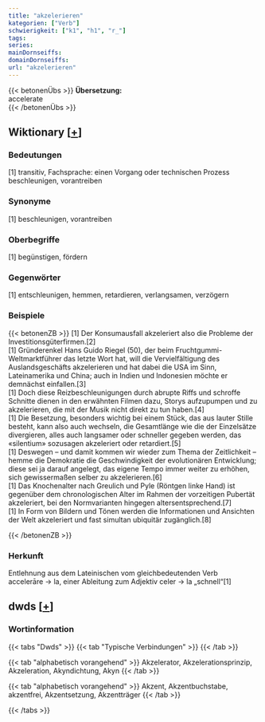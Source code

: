```yaml
---
title: "akzelerieren"
kategorien: ["Verb"]
schwierigkeit: ["k1", "h1", "r_"]
tags:
series:
mainDornseiffs:
domainDornseiffs:
url: "akzelerieren"
---
```


{{< betonenÜbs >}}
**Übersetzung:**  
accelerate  
{{< /betonenÜbs >}}

## Wiktionary [[+](https://de.wiktionary.org/wiki/akzelerieren)]

### Bedeutungen
[1] transitiv, Fachsprache: einen Vorgang oder technischen Prozess beschleunigen, vorantreiben  

### Synonyme
[1] beschleunigen, vorantreiben  

### Oberbegriffe
[1] begünstigen, fördern  

### Gegenwörter
[1] entschleunigen, hemmen, retardieren, verlangsamen, verzögern  

### Beispiele
{{< betonenZB >}}
[1] Der Konsumausfall akzeleriert also die Probleme der Investitionsgüterfirmen.[2]  
[1] Gründerenkel Hans Guido Riegel (50), der beim Fruchtgummi-Weltmarktführer das letzte Wort hat, will die Vervielfältigung des Auslandsgeschäfts akzelerieren und hat dabei die USA im Sinn, Lateinamerika und China; auch in Indien und Indonesien möchte er demnächst einfallen.[3]  
[1] Doch diese Reizbeschleunigungen durch abrupte Riffs und schroffe Schnitte dienen in den erwähnten Filmen dazu, Storys aufzupumpen und zu akzelerieren, die mit der Musik nicht direkt zu tun haben.[4]  
[1] Die Besetzung, besonders wichtig bei einem Stück, das aus lauter Stille besteht, kann also auch wechseln, die Gesamtlänge wie die der Einzelsätze divergieren, alles auch langsamer oder schneller gegeben werden, das «silentium» sozusagen akzeleriert oder retardiert.[5]  
[1] Deswegen – und damit kommen wir wieder zum Thema der Zeitlichkeit – hemme die Demokratie die Geschwindigkeit der evolutionären Entwicklung; diese sei ja darauf angelegt, das eigene Tempo immer weiter zu erhöhen, sich gewissermaßen selber zu akzelerieren.[6]  
[1] Das Knochenalter nach Greulich und Pyle (Röntgen linke Hand) ist gegenüber dem chronologischen Alter im Rahmen der vorzeitigen Pubertät akzeleriert, bei den Normvarianten hingegen altersentsprechend.[7]  
[1] In Form von Bildern und Tönen werden die Informationen und Ansichten der Welt akzeleriert und fast simultan ubiquitär zugänglich.[8]  

{{< /betonenZB >}}
### Herkunft
Entlehnung aus dem Lateinischen vom gleichbedeutenden Verb accelerāre → la, einer Ableitung zum Adjektiv celer → la „schnell“[1]  



## dwds [[+](https://www.dwds.de/wb/akzelerieren)]

### Wortinformation
{{< tabs "Dwds" >}}
{{< tab "Typische Verbindungen" >}}
{{< /tab >}}

{{< tab "alphabetisch vorangehend" >}}
Akzelerator, Akzelerationsprinzip, Akzeleration, Akyndichtung, Akyn
{{< /tab >}}

{{< tab "alphabetisch vorangehend" >}}
Akzent, Akzentbuchstabe, akzentfrei, Akzentsetzung, Akzentträger
{{< /tab >}}

{{< /tabs >}}

